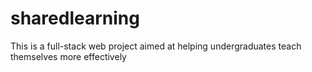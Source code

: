 # sharedlearning
This is a full-stack web project aimed at helping undergraduates teach themselves more effectively
